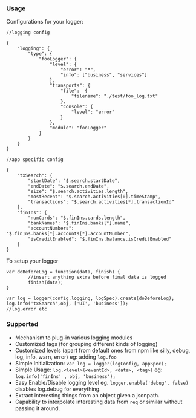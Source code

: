 ### Usage
Configurations for your logger:
```
//logging config

{
    "logging": {
        "type": {
            "fooLogger": {
                "level": {
                    "error": "*",
                    "info": ["business", "services"]
                },
                "transports": {
                    "file":  {
                        "filename": "./test/foo_log.txt"
                    },
                    "console": {
                        "level": "error"
                    }
                },
                "module": "fooLogger"
            }
        }
    }
}

//app specific config

{
    "txSearch": {
        "startDate": "$.search.startDate",
        "endDate": "$.search.endDate",
        "size": "$.search.activities.length",
        "mostRecent": "$.search.activities[0].timeStamp",
        "transactions": "$.search.activities[*].transactionId"
    },
    "finIns": {
        "numCards": "$.finIns.cards.length",
        "bankNames": "$.finIns.banks[*].name",
        "accountNumbers": "$.finIns.banks[*].accounts[*].accountNumber",
        "isCreditEnabled": "$.finIns.balance.isCreditEnabled"
    }
}

```

To setup your logger

```
var doBeforeLog = function(data, finish) {
        //insert anything extra before final data is logged
        finish(data);
}

var log = logger(config.logging, logSpec).create(doBeforeLog);
log.info('txSearch',obj, ['UI', 'business']);
//log.error etc
```


### Supported

 * Mechanism to plug-in various logging modules
 * Customized tags (for grouping different kinds of logging)
 * Customized levels (apart from default ones from npm like silly, debug, log, info, warn, error) eg: adding `log.foo`
 * Simple Initialization: `var log = logger(logConfig, appSpec);`
 * Simple Usage: `log.<level>(<eventId>, <data>, <tag>)` eg: `log.info('finIns' , obj, 'business');`
 * Easy Enable/Disable logging level eg. `logger.enable('debug', false)` disables log.debug for everything.
 * Extract interesting things from an object given a jsonpath.
 * Capability to interpolate interesting data from `req` or similar without passing it around.
